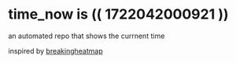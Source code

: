 # time_now is (( 1722042000921 ))

an automated repo that shows the currnent time

inspired by [breakingheatmap](https://github.com/breakingheatmap/breakingheatmap)